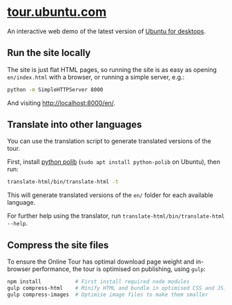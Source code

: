 # [tour.ubuntu.com](http://tour.ubuntu.com)

An interactive web demo of the latest version of
[Ubuntu for desktops](http://www.ubuntu.com/desktop).

## Run the site locally

The site is just flat HTML pages, so running the site is as easy as
opening `en/index.html` with a browser, or running a simple server, e.g.:

``` bash
python -m SimpleHTTPServer 8000
```

And visiting <http://localhost:8000/en/>.

## Translate into other languages

You can use the translation script to generate translated versions of the tour.

First, install [python polib](https://pypi.python.org/pypi/polib)
(`sudo apt install python-polib` on Ubuntu), then run:

``` bash
translate-html/bin/translate-html -t
```

This will generate translated versions of the `en/` folder for each available language.

For further help using the translator, run `translate-html/bin/translate-html --help`.

## Compress the site files

To ensure the Online Tour has optimal download page weight
and in-browser performance, the tour is optimised on publishing, using `gulp`:

``` bash
npm install           # First install required node modules
gulp compress-html    # Minify HTML and bundle in optimised CSS and JS. NB: compresses HTML in-place
gulp compress-images  # Optimise image files to make them smaller
```
